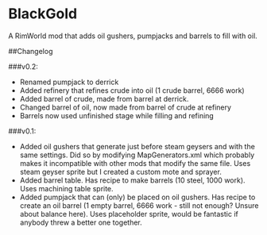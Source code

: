 # BlackGold
A RimWorld mod that adds oil gushers, pumpjacks and barrels to fill with oil.

##Changelog

###v0.2:

* Renamed pumpjack to derrick
* Added refinery that refines crude into oil (1 crude barrel, 6666 work)
* Added barrel of crude, made from barrel at derrick.
* Changed barrel of oil, now made from barrel of crude at refinery
* Barrels now used unfinished stage while filling and refining

###v0.1:

* Added oil gushers that generate just before steam geysers and with the same settings. Did so by modifying MapGenerators.xml which probably makes it incompatible with other mods that modify the same file. Uses steam geyser sprite but I created a custom mote and sprayer.
* Added barrel table. Has recipe to make barrels (10 steel, 1000 work). Uses machining table sprite.
* Added pumpjack that can (only) be placed on oil gushers. Has recipe to create an oil barrel (1 empty barrel, 6666 work - still not enough? Unsure about balance here). Uses placeholder sprite, would be fantastic if anybody threw a better one together.